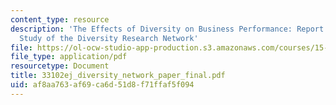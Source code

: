 ```yaml
---
content_type: resource
description: 'The Effects of Diversity on Business Performance: Report of a Feasibility
  Study of the Diversity Research Network'
file: https://ol-ocw-studio-app-production.s3.amazonaws.com/courses/15-343-managing-transformations-in-work-organizations-and-society-spring-2002/af8aa763af69ca6d51d8f71ffaf5f094_33102ej_diversity_network_paper_final.pdf
file_type: application/pdf
resourcetype: Document
title: 33102ej_diversity_network_paper_final.pdf
uid: af8aa763-af69-ca6d-51d8-f71ffaf5f094
---
```

